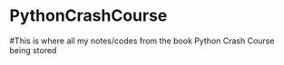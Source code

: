 # PythonCrashCourse 
#This is where all my notes/codes from the book Python Crash Course being stored
